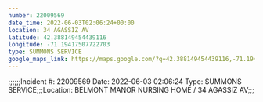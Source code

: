 ```yaml
---
number: 22009569
date_time: 2022-06-03T02:06:24+00:00
location: 34 AGASSIZ AV
latitude: 42.388149454439116
longitude: -71.19417507722703
type: SUMMONS SERVICE
google_maps_link: https://maps.google.com/?q=42.388149454439116,-71.19417507722703
---
```


;;;;;;Incident #: 22009569  Date: 2022-06-03 02:06:24  Type: SUMMONS SERVICE;;;Location: BELMONT MANOR NURSING HOME / 34 AGASSIZ AV;;;
